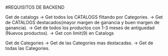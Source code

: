 #REQUISITOS DE BACKEND


Get de catalogs
->  Get todos los CATALOGS filtando por Categories.
->  Get de CATALOGS destacados(mayor margen de ganancia y buen margen de ganancia).
->  Get de todos los productos con 1-3 meses de antiguedad (Nuevos productos).
->  Get con limit(9) en Catalogs

Get de Categories
->  Get de las Categories mas destacadas.
->  Get de todas las Categories.
